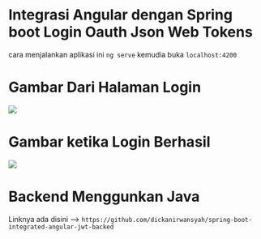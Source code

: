 # Integrasi Angular dengan Spring boot Login Oauth Json Web Tokens
cara menjalankan aplikasi ini `ng serve` 
kemudia buka `localhost:4200`
<br/>
# Gambar Dari Halaman Login
<img src="https://i.imgur.com/KxmEQtJ.png"/>

# Gambar ketika Login Berhasil
<img src="https://i.imgur.com/KxmEQtJ.png"/>

# Backend Menggunkan Java
Linknya ada disini --> `https://github.com/dickanirwansyah/spring-boot-integrated-angular-jwt-backed`
